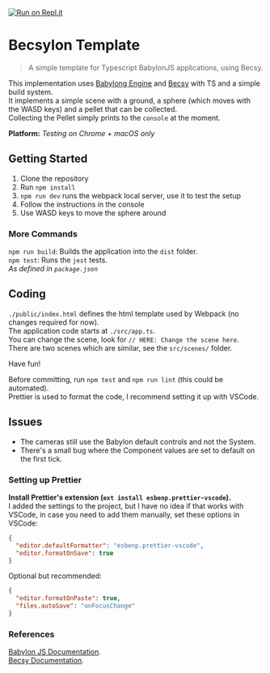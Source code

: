 [![Run on Repl.it](https://replit.com/badge/github/MetaphoraStudios/becsylon-template)](https://replit.com/@KosmiCKhaoz/becsylon-template#README.md)

# Becsylon Template

> A simple template for Typescript BabylonJS applications, using Becsy.

This implementation uses [Babylong Engine](https://babylonjs.com/) and
[Becsy](https://lastolivegames.github.io/becsy/) with TS and a simple build
system.  
It implements a simple scene with a ground, a sphere (which moves with the WASD
keys) and a pellet that can be collected.  
Collecting the Pellet simply prints to the `console` at the moment.

**Platform:** _Testing on Chrome + macOS only_

## Getting Started

1. Clone the repository
1. Run `npm install`
1. `npm run dev` runs the webpack local server, use it to test the setup
1. Follow the instructions in the console
1. Use WASD keys to move the sphere around

### More Commands

`npm run build`: Builds the application into the `dist` folder.  
`npm test`: Runs the `jest` tests.  
_As defined in `package.json`_

## Coding

`./public/index.html` defines the html template used by Webpack (no changes
required for now).  
The application code starts at `./src/app.ts`.  
You can change the scene, look for `// HERE: Change the scene here`.  
There are two scenes which are similar, see the `src/scenes/` folder.

Have fun!

Before committing, run `npm test` and `npm run lint` (this could be
automated).  
Prettier is used to format the code, I recommend setting it up with VSCode.

## Issues

- The cameras still use the Babylon default controls and not the System.
- There's a small bug where the Component values are set to default on the first
  tick.

### Setting up Prettier

**Install Prettier's extension (`ext install esbenp.prettier-vscode`).**  
I added the settings to the project, but I have no idea if that works with
VSCode, in case you need to add them manually, set these options in VSCode:

```json
{
  "editor.defaultFormatter": "esbenp.prettier-vscode",
  "editor.formatOnSave": true
}
```

Optional but recommended:

```json
{
  "editor.formatOnPaste": true,
  "files.autoSave": "onFocusChange"
}
```

### References

[Babylon JS Documentation](https://doc.babylonjs.com/).  
[Becsy Documentation](https://lastolivegames.github.io/becsy/).
